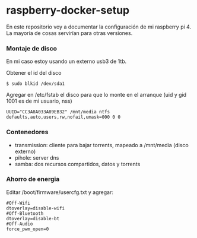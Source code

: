 # raspberry-docker-setup

En este repositorio voy a documentar la configuración de mi raspberry pi 4. La mayoría de cosas servirían para otras versiones.


### Montaje de disco
En mi caso estoy usando un externo usb3 de 1tb.

Obtener el id del disco
    
    $ sudo blkid /dev/sda1
    
    
Agregar en /etc/fstab el disco para que lo monte en el arranque (uid y gid 1001 es de mi usuario, nss)

    UUID="CC3A8A033A89EB32" /mnt/media ntfs defaults,auto,users,rw,nofail,umask=000 0 0

### Contenedores

* transmission: cliente para bajar torrents, mapeado a /mnt/media (disco externo)
* pihole: server dns
* samba: dos recursos compartidos, datos y torrents

### Ahorro de energia
Editar /boot/firmware/usercfg.txt y agregar:

    #Off-Wifi
    dtoverlay=disable-wifi
    #Off-Bluetooth
    dtoverlay=disable-bt
    #Off-Audio
    force_pwm_open=0

    
    
